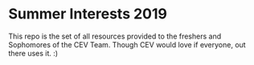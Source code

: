 # Summer Interests 2019
This repo is the set of all resources provided to the freshers and Sophomores of the CEV Team. 
Though CEV would love if everyone, out there uses it. :)